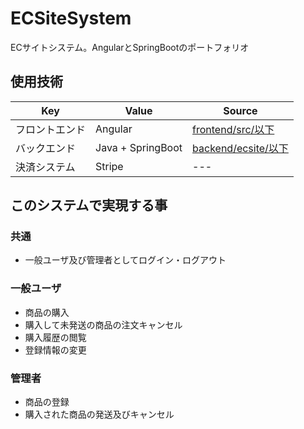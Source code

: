 # ECSiteSystem
ECサイトシステム。AngularとSpringBootのポートフォリオ

## 使用技術

|Key|Value|Source|
|---|---|---|
|フロントエンド|Angular|[frontend/src/以下](https://github.com/YanaPIIDXer/ECSiteSystem/tree/main/frontend/src)|
|バックエンド|Java + SpringBoot|[backend/ecsite/以下](https://github.com/YanaPIIDXer/ECSiteSystem/tree/main/backend/ecsite)|
|決済システム|Stripe|---|

## このシステムで実現する事

### 共通

- 一般ユーザ及び管理者としてログイン・ログアウト

### 一般ユーザ
- 商品の購入
- 購入して未発送の商品の注文キャンセル
- 購入履歴の閲覧
- 登録情報の変更

### 管理者
- 商品の登録
- 購入された商品の発送及びキャンセル
